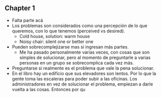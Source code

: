 
## Chapter 1
- Falta parte acá
- Los problemas son considerados como una percepción de lo que queremos, con lo que tenemos (perceived vs desired).
	- Cold house, solution: warm house
	- Noisy chair: silent one or better one
- Pueden sobrecomplejizarse mas si ingresan más partes.
	- Me ha pasado personalmente varias veces, con cosas que son simples de solucionar, pero al momento de preguntarle a varias personas en un grupo se sobrecomplica cada vez más.
- Preguntarse si realmente es el problema que vale la pena solucionar.
- En el libro hay un edificio que sus elevadores son lentos.  Por lo que la gente toma las escaleras para poder subir a las oficinas.  Los administradores en vez de solucionar el problema, empiezan a darle vuelta a las cosas. Entonces por qu